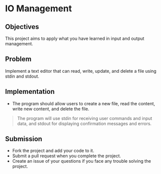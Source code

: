 # IO Management

## Objectives
This project aims to apply what you have learned in input and output management.

## Problem
Implement a text editor that can read, write, update, and delete a file using stdin and stdout.

## Implementation
- The program should allow users to create a new file, read the content, write new content, and delete the file.

> The program will use stdin for receiving user commands and input data, and stdout for displaying confirmation messages and errors.

## Submission
- Fork the project and add your code to it.
- Submit a pull request when you complete the project.
- Create an issue of your questions if you face any trouble solving the project.
